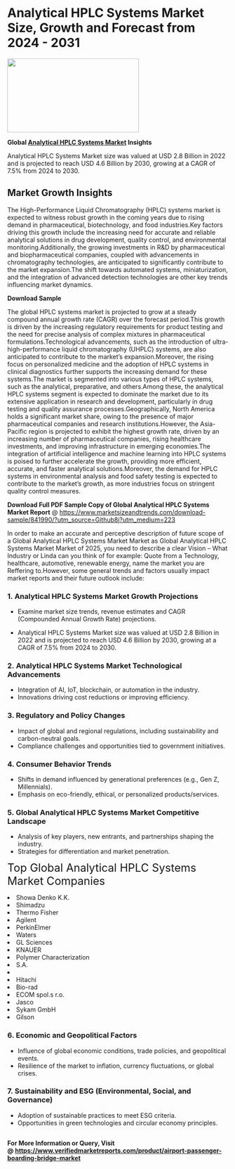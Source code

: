 <H1>Analytical HPLC Systems Market Size, Growth and Forecast from 2024 - 2031</H1><img class="aligncenter size-medium wp-image-584254" src="https://thirdeyenews.in/wp-content/uploads/2024/09/Global-Market-Research-300x168.jpeg" alt="" width="300" height="168" /><p><strong>Global&nbsp;<a href="https://www.marketsizeandtrends.com/download-sample/841990/?utm_source=Github8j?utm_medium=223">Analytical HPLC Systems Market</a> Insights</strong></p><p>Analytical HPLC Systems Market size was valued at USD 2.8 Billion in 2022 and is projected to reach USD 4.6 Billion by 2030, growing at a CAGR of 7.5% from 2024 to 2030.</p><p><h2>Market Growth Insights</h2> <p>The High-Performance Liquid Chromatography (HPLC) systems market is expected to witness robust growth in the coming years due to rising demand in pharmaceutical, biotechnology, and food industries.Key factors driving this growth include the increasing need for accurate and reliable analytical solutions in drug development, quality control, and environmental monitoring.Additionally, the growing investments in R&D by pharmaceutical and biopharmaceutical companies, coupled with advancements in chromatography technologies, are anticipated to significantly contribute to the market expansion.The shift towards automated systems, miniaturization, and the integration of advanced detection technologies are other key trends influencing market dynamics.</p> <p><strong>Download Sample</strong></p> <p>The global HPLC systems market is projected to grow at a steady compound annual growth rate (CAGR) over the forecast period.This growth is driven by the increasing regulatory requirements for product testing and the need for precise analysis of complex mixtures in pharmaceutical formulations.Technological advancements, such as the introduction of ultra-high-performance liquid chromatography (UHPLC) systems, are also anticipated to contribute to the market’s expansion.Moreover, the rising focus on personalized medicine and the adoption of HPLC systems in clinical diagnostics further supports the increasing demand for these systems.The market is segmented into various types of HPLC systems, such as the analytical, preparative, and others.Among these, the analytical HPLC systems segment is expected to dominate the market due to its extensive application in research and development, particularly in drug testing and quality assurance processes.Geographically, North America holds a significant market share, owing to the presence of major pharmaceutical companies and research institutions.However, the Asia-Pacific region is projected to exhibit the highest growth rate, driven by an increasing number of pharmaceutical companies, rising healthcare investments, and improving infrastructure in emerging economies.The integration of artificial intelligence and machine learning into HPLC systems is poised to further accelerate the growth, providing more efficient, accurate, and faster analytical solutions.Moreover, the demand for HPLC systems in environmental analysis and food safety testing is expected to contribute to the market’s growth, as more industries focus on stringent quality control measures.<p><span class=""><strong>Download Full PDF Sample Copy of Global Analytical HPLC Systems Market Report</strong> @ <a href="https://www.marketsizeandtrends.com/download-sample/841990/?utm_source=Github8j?utm_medium=223" target="_blank">https://www.marketsizeandtrends.com/download-sample/841990/?utm_source=Github8j?utm_medium=223</a></span></p><p>In order to make an accurate and perceptive description of future scope of a Global&nbsp;Analytical HPLC Systems Market Market as Global&nbsp;Analytical HPLC Systems Market Market of 2025, you need to describe a clear Vision &ndash; What Industry or Linda can you think of for example: Quote from a Technology, healthcare, automotive, renewable energy, name the market you are Reffering to.However, some general trends and factors usually impact market reports and their future outlook include:</p><h3>1.&nbsp;<strong>Analytical HPLC Systems Market Growth Projections</strong></h3><ul><li>Examine market size trends, revenue estimates and CAGR (Compounded Annual Growth Rate) projections.</li><li><p>Analytical HPLC Systems Market size was valued at USD 2.8 Billion in 2022 and is projected to reach USD 4.6 Billion by 2030, growing at a CAGR of 7.5% from 2024 to 2030.</p></li></ul><h3>2.&nbsp;<strong>Analytical HPLC Systems Market Technological Advancements</strong></h3><ul><li>Integration of AI, IoT, blockchain, or automation in the industry.</li><li>Innovations driving cost reductions or improving efficiency.</li></ul><h3>3.&nbsp;<strong>Regulatory and Policy Changes</strong></h3><ul><li>Impact of global and regional regulations, including sustainability and carbon-neutral goals.</li><li>Compliance challenges and opportunities tied to government initiatives.</li></ul><h3>4.&nbsp;<strong>Consumer Behavior Trends</strong></h3><ul><li>Shifts in demand influenced by generational preferences (e.g., Gen Z, Millennials).</li><li>Emphasis on eco-friendly, ethical, or personalized products/services.</li></ul><h3>5.&nbsp;<strong>Global Analytical HPLC Systems Market Competitive Landscape</strong></h3><ul><li>Analysis of key players, new entrants, and partnerships shaping the industry.</li><li>Strategies for differentiation and market penetration.</li></ul><p data-pm-slice="1 1 []"><span style="color: inherit; font-family: inherit; font-size: 25px;">Top Global Analytical HPLC Systems Market Companies</span></p><div class="" data-test-id=""><p><li>Showa Denko K.K.</li><li> Shimadzu</li><li> Thermo Fisher</li><li> Agilent</li><li> PerkinElmer</li><li> Waters</li><li> GL Sciences</li><li> KNAUER</li><li> Polymer Characterization</li><li> S.A.</li><li></li><li> Hitachi</li><li> Bio-rad</li><li> ECOM spol.s r.o.</li><li> Jasco</li><li> Sykam GmbH</li><li> Gilson</li></p></div><h3>6.&nbsp;<strong>Economic and Geopolitical Factors</strong></h3><ul><li>Influence of global economic conditions, trade policies, and geopolitical events.</li><li>Resilience of the market to inflation, currency fluctuations, or global crises.</li></ul><h3>7.&nbsp;<strong>Sustainability and ESG (Environmental, Social, and Governance)</strong></h3><ul><li>Adoption of sustainable practices to meet ESG criteria.</li><li>Opportunities in green technologies and circular economy principles.</li></ul><h2><strong style="font-size: 14px;">For More Information or Query, Visit @&nbsp;</strong><a style="background-color: #ffffff; font-size: 14px;" href="https://www.marketsizeandtrends.com/report/analytical-hplc-systems-market/" target="_blank">https://www.verifiedmarketreports.com/product/airport-passenger-boarding-bridge-market</a></h2>